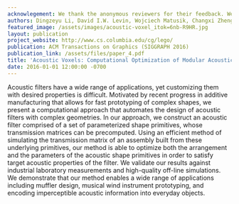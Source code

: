 ```yaml
---
acknowlegement: We thank the anonymous reviewers for their feedback. We are grateful to to Jui-Hsien Wang for early discussion, Ioannis Kymissis and Andrei Shylo for supporting 3D printing facilities, Chang Xiao for iOS development help, Yonghao Yue for rendering advices, Yun Fei for improving the video, Timothy Sun for video narration, Henrique Maia for proofreading, Alec Jacobson for discussion on wind instrument applications. We also thank Syed Haris Ali for open sourcing EZAudio library. PIGGY, OCTOPUS, and BOB are provided by courtesy of www.craftsmanspace.com, Makerbot, and Keenan Crane, respectively. Early part of this research was supported by Dingzeyu Li’s internship at Disney Research. This work was also supported in part by the National Science Foundation (CAREER-1453101) and donations from Adobe. Any opinions, findings, and conclusions or recommendations expressed in this material are those of the authors and do not necessarily reflect the views of the National Science Foundation or others.
authors: Dingzeyu Li, David I.W. Levin, Wojciech Matusik, Changxi Zheng
featured_image: /assets/images/acoustic-voxel_itok=6nb-R9HR.jpg
layout: publication
project_website: http://www.cs.columbia.edu/cg/lego/
publication: ACM Transactions on Graphics (SIGGRAPH 2016)
publication_link: /assets/files/paper_4.pdf
title: 'Acoustic Voxels: Computational Optimization of Modular Acoustic Filters'
date: 2016-01-01 12:00:00 -0700
---
```


Acoustic filters have a wide range of applications, yet customizing them with desired properties is difficult. Motivated by recent progress in additive manufacturing that allows for fast prototyping of complex shapes, we present a computational approach that automates the design of acoustic filters with complex geometries. In our approach, we construct an acoustic filter comprised of a set of parameterized shape primitives, whose transmission matrices can be precomputed. Using an efficient method of simulating the transmission matrix of an assembly built from these underlying primitives, our method is able to optimize both the arrangement and the parameters of the acoustic shape primitives in order to satisfy target acoustic properties of the filter. We validate our results against industrial laboratory measurements and high-quality off-line simulations. We demonstrate that our method enables a wide range of applications including muffler design, musical wind instrument prototyping, and encoding imperceptible acoustic information into everyday objects.